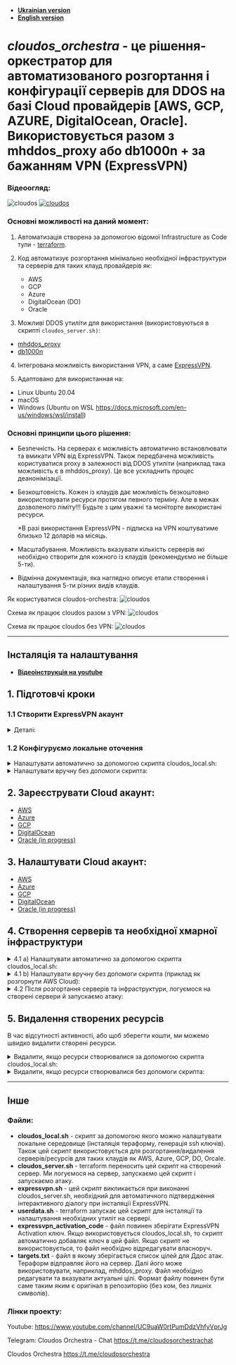 - **[Ukrainian version](README.md)**
- **[English version](docs/README_ENG.md)**

# *cloudos_orchestra* - це рішення-оркестратор для автоматизованого розгортання і конфігурації серверів для DDOS на базі Cloud провайдерів [AWS, GCP, AZURE, DigitalOcean, Oracle]. Використовується разом з mhddos_proxy або db1000n + за бажанням VPN (ExpressVPN)

### Відеоогляд:

![cloudos](docs/images/cloudos_youtube.jpg)
[![cloudos](docs/images/cloudos_youtube.jpg)](https://www.youtube.com/watch?v=OLNZicyHHXo "Cloudos")

### Основні можливості на даний момент:

1. Автоматизація створена за допомогою відомої Infrastructure as Code тули - [terraform](https://www.terraform.io/).


2. Код автоматизує розгортання мінімально необхідної інфраструктури та серверів для таких клауд провайдерів як:
   - AWS
   - GCP
   - Azure
   - DigitalOcean (DO)
   - Oracle


3. Можливі DDOS утиліти для використання (використовуються в скрипті `cloudos_server.sh)`:
- [mhddos_proxy](https://github.com/porthole-ascend-cinnamon/mhddos_proxy)
- [db1000n](https://github.com/Arriven/db1000n)

4. Інтегрована можливість використання VPN, а саме [ExpressVPN](expressvpn.com). 

5. Адаптовано для використанная на:
- Linux Ubuntu 20.04
- macOS
- Windows (Ubuntu on WSL https://docs.microsoft.com/en-us/windows/wsl/install)

### Основні принципи цього рішення:
- Безпечність. На серверах є можливість автоматично встановлювати та вмикати VPN від ExpressVPN. Також передбачена можливість користуватися proxy в залежності від DDOS утиліти (наприклад така можливість є в mhddos_proxy). Це все ускладнить процес деанонімізації.

- Безкоштовність. Кожен із клаудів дає можливість безкоштовно використовувати ресурси протягом певного терміну. Але в межах дозволеного ліміту!!! Будьте з цим уважні та моніторте використані ресурси.
  
  *В разі використання ExpressVPN - підписка на VPN коштуватиме близько 12 доларів на місяць.

- Масштабування. Можливість вказувати кількість серверів які необхідно створити для кожного із клаудів (рекомендуємо не більше 5-ти).

- Відмінна документація, яка наглядно описує етапи створення і налаштування 5-ти різних видів клаудів.

Як користуватися cloudos-orchestra:
![cloudos](docs/images/diagram.jpg)

Схема як працює cloudos разом з VPN:
![cloudos](docs/images/cloudos_with_vpn.jpg)

Схема як працює cloudos без VPN:
![cloudos](docs/images/cloudos_without_vpn.jpg)

---

## Інсталяція та налаштування

- **[Відеоінструкція на youtube](https://www.youtube.com/watch?v=OLNZicyHHXo)**
 
## 1. Підготовчі кроки

### 1.1 Створити ExpressVPN акаунт
<details>
  <summary>Деталі:</summary>

1.1.1 Щоб зареєструвати новий ExpressVPN акаунт, йдемо на сайт ExpressVPN: 
https://www.expressvpn.com

вибираємо  GetExpressVPN

![Expressvpn](docs/images/expressvpn_1.png)



Вказуємо тип оплати, email для реєстрації,та дані для оплати карткою, PayPal або Bitcoin:

![Expressvpn](docs/images/expressvpn_2.png)

Зареєструвавшись, у нас з'явиться Activation Code, який будемо використовувати для активації ВПН для наших серверів:

![Expressvpn](docs/images/expressvpn_3.png)


</details>

### 1.2 Конфігуруємо локальне оточення
<details>
  <summary>Налаштувати автоматично за допомогою скрипта cloudos_local.sh:</summary>

В локальному терміналі (звідки повинні будуть запускатися terraform команди) запускаємо скрипт:
```
# cd files/
# ./cloudos_local.sh
```
Вибираємо пункт №1

![Expressvpn](docs/images/clouddos_local_0.png)

![Expressvpn](docs/images/clouddos_local_01.png)


</details>


<details>
  <summary>Налаштувати вручну без допомоги скрипта:</summary>

### 1.2.1 Загружаємо гіт репозиторій
```
# git clone git@github.com:ops-orchestra/cloudos-orchestra.git
```

### 1.2.2 Створюємо ssh ключ за допомогою якого зможемо заходити на сервери 
```
# ssh-keygen -f ~/.ssh/cloud-ssh
```

### 1.2.3 Встановлюємо terraform
```
# ssh-keygen -f ~/.ssh/cloud-ssh -P ""
# sudo apt install unzip -y
# wget https://releases.hashicorp.com/terraform/1.1.9/terraform_1.1.9_linux_amd64.zip
# unzip terraform_1.1.9_linux_amd64.zip
# chmod  +x terraform
# sudo mv terraform /usr/bin/
# terraform -v
# rm terraform_1.1.9_linux_amd64.zip
```

### 1.3 Зберігаємо код активації (Activation code) від ExpressVPN

1.3.1 Логуємося в створений обліковий запис в https://www.expressvpn.com/setup, 

там знаходим  **Activation Code**, копіюємо його.  

Відкриваємо текстовим редактором файл `files/expressvpn_activation_code`,
замінюємо `CHANGE_ME` на код активації **Activation code**.

</details>

## 2. Зареєструвати Cloud акаунт:
- [AWS](https://www.youtube.com/watch?v=0lAqireJu5s)
- [Azure](https://www.youtube.com/watch?v=1IlOUFlDPfw)
- [GCP](https://www.youtube.com/watch?v=1cmv3P6nL7M)
- [DigitalOcean](https://www.youtube.com/watch?v=olzT5bLizvI)
- [Oracle (in progress)](youtube.com/README_Oracle.md)

## 3. Налаштувати Cloud акаунт:
- [AWS](docs/README_AWS.md)
- [Azure](docs/README_AZURE.md)
- [GCP](docs/README_GCP.md)
- [DigitalOcean](docs/README_DO.md)
- [Oracle (in progress)](docs/README_Oracle.md)


## 4. Створення серверів та необхідної хмарної інфраструктури
<details>
  <summary>4.1 a) Налаштувати автоматично за допомогою скрипта cloudos_local.sh:</summary>


Запускаємо скрипт:
```
# cd files/
# ./cloudos_local.sh
```
Вибираємо пункт №2

Далі вибираємо:
- тип Cloud провайдера в якому будуть створені сервери 
- кількість серверів які потрібно створити
- чи запускати mhddos_proxy в режимі autostart. Цей спосіб є максимально автоматизованим, але є і найбільш ризикованим і не працює з ExpressVPN. 
- чи потрібно встановлювати інфраструктуру для ExpressVPN (для цього буде створено додатковий jump host, через який потрібно заходити на кінцеві сервери)


![Expressvpn](docs/images/clouddos_local_1.png)


</details>



<details>
  <summary>4.1 b) Налаштувати вручну без допомоги скрипта (приклад як розгорнути AWS Cloud):</summary>

Відредагуємо `terraform/aws/locals.tf`. 

Тут можемо вказати необхідну кількість серверів, регіон де їх створювати, розмір інстансів, чи потрібно буде використовувати ExpressVPN та інше.

![Expressvpn](docs/images/locals_1.png)

Якщо використовуємо ExpressVPN, то необхідно відредагувати`files/expressvpn_activation_code`, вказуємо актуальний Activation Code від ExpressVPN

Створюємо наші сервери за допомогою terraform:
```
# cd terraform/aws
# terraform init
# terraform apply
```
Повторюємо, за зразком, для інших Cloud провайдерів (вони знаходяться в директорії terraform/***).

</details>

<details>
  <summary>4.2 Після розгортання серверів та інфраструктури, логуємося на створені сервери й запускаємо атаку:</summary>

- під час попереднього кроку були створені файли, які можно використовувати для зручності при логуванні на сервери:
  - files/CLOUD/commands.txt
  - files/CLOUD/servers.txt
- якщо ExpressVPN опція була включена, то на сервери потрібно заходити через jump host сервер (використовуючи приватний IP кінцевого сервера)
- зайшовши на сервер:
  - перевіряємо, що наші цілі актуальні:
      cat ~/targets.txt
  - запускаємо скрипт <i>./cloudos_server.sh</i>, вибираємо утиліту для запуску DDOS та інші параметри які буде запитувати скрипт:

![Expressvpn](docs/images/cloudos_server_1.png)

</details>   


## 5. Видалення створених ресурсів

В час відсутності активності, або щоб зберегти кошти, ми можемо швидко видалити створені ресурси.

<details>
  <summary>Видалити, якщо ресурси створювалися за допомогою скрипта cloudos_local.sh:</summary>

Запускаємо скрипт:

```
# cd files/
# ./cloudos_local.sh
```
Вибираємо пункт №3: Destroy cloud servers і тип клауду, ресурси в якому потрібно видалити.

</details>

<details>
  <summary>Видалити, якщо ресурси створювалися без допомоги скрипта:</summary>

```
# cd terraform/CLOUD
# terraform destroy
```
</details>

---

## Інше

### Файли:
- <b>cloudos_local.sh</b> - скрипт за допомогою якого можно налаштувати локальне середовище (інсталяція тераформу, генерація ssh ключів). Також цей скрипт використовується для розгортання/видалення серверів/ресурсів для таких клаудів як AWS, Azure, GCP, DO, Orcale.
- <b>cloudos_server.sh</b> - terraform переносить цей скрипт на створений сервер. Ми логуємося на сервер, запускаємо цей скрипт і запускаємо атаку.
- <b>expressvpn.sh</b> - цей скрипт викликається при виконанні cloudos_server.sh, необхідний для автоматичного підтвердження інтерактивного діалогу при інсталяції ExpressVPN. 
- <b>userdata.sh</b> - terraform запускає цей скрипт для інсталяції та налаштування необхідних утиліт на сервері.
- <b>expressvpn_activation_code</b> - файл повинен зберігати ExpressVPN Activation ключ. Якщо використовується cloudos_local.sh, то скрипт автоматично добавляє ключ в цей файл. Якщо скрипт не використовується, то файл необхідно відредагувати власноруч.
- <b>targets.txt</b> - файл в якому зберігається список цілей для Ддос атак. Тераформ відправляє його на сервер. Далі його може використовувати, наприклад, mhddos_proxy. Файл необхідно редагувати та вказувати актуальні цілі. Формат файлу повинен бути саме таким яким є оригінал в репозиторію (без ком, без лишніх символів).

### Лінки проекту:

Youtube:
https://www.youtube.com/channel/UC9uaW0rtPumDdzVhfyVprJg

Telegram:
Cloudos Orchestra - Chat
https://t.me/cloudosorchestrachat

Cloudos Orchestra
https://t.me/cloudosorchestra

